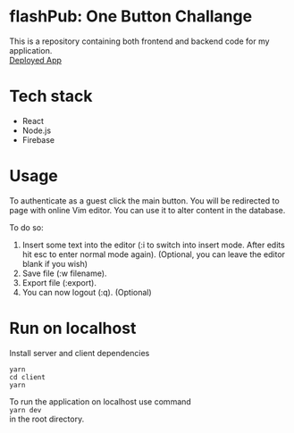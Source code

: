 # flashPub: One Button Challange

This is a repository containing both frontend and backend code for my application.  
[Deployed App](https://murmuring-waters-59929.herokuapp.com/)

# Tech stack

* React
* Node.js
* Firebase

# Usage

To authenticate as a guest click the main button. You will be redirected to page with online Vim editor. You can use it to alter content in the database. 

To do so:

1. Insert some text into the editor (:i to switch into insert mode. After edits hit esc to enter normal mode again). (Optional, you can leave the editor blank if you wish)
2. Save file (:w filename).
3. Export file (:export).
4. You can now logout (:q). (Optional)

# Run on localhost
Install server and client dependencies
```
yarn
cd client
yarn
```
To run the application on localhost use command  
```yarn dev```  
in the root directory.
